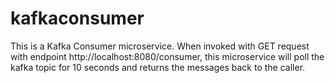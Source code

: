 # kafkaconsumer
This is a Kafka Consumer microservice.  When invoked with GET request with endpoint http://localhost:8080/consumer, this microservice will poll the 
kafka topic for 10 seconds and returns the messages back to the caller.
